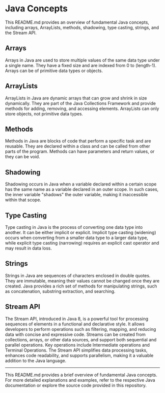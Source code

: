 # Java Concepts

This README.md provides an overview of fundamental Java concepts, including arrays, ArrayLists, methods, shadowing, type casting, strings, and the Stream API.

## Arrays

Arrays in Java are used to store multiple values of the same data type under a single name. They have a fixed size and are indexed from 0 to (length-1). Arrays can be of primitive data types or objects.

## ArrayLists

ArrayLists in Java are dynamic arrays that can grow and shrink in size dynamically. They are part of the Java Collections Framework and provide methods for adding, removing, and accessing elements. ArrayLists can only store objects, not primitive data types.

## Methods

Methods in Java are blocks of code that perform a specific task and are reusable. They are declared within a class and can be called from other parts of the program. Methods can have parameters and return values, or they can be void.

## Shadowing

Shadowing occurs in Java when a variable declared within a certain scope has the same name as a variable declared in an outer scope. In such cases, the inner variable "shadows" the outer variable, making it inaccessible within that scope.

## Type Casting

Type casting in Java is the process of converting one data type into another. It can be either implicit or explicit. Implicit type casting (widening) occurs when converting from a smaller data type to a larger data type, while explicit type casting (narrowing) requires an explicit cast operator and may result in data loss.

## Strings

Strings in Java are sequences of characters enclosed in double quotes. They are immutable, meaning their values cannot be changed once they are created. Java provides a rich set of methods for manipulating strings, such as concatenation, substring extraction, and searching.

## Stream API

The Stream API, introduced in Java 8, is a powerful tool for processing sequences of elements in a functional and declarative style. It allows developers to perform operations such as filtering, mapping, and reducing data with concise and expressive code. Streams can be created from collections, arrays, or other data sources, and support both sequential and parallel operations. Key operations include Intermediate operations and Terminal Operations. The Stream API simplifies data processing tasks, enhances code readability, and supports parallelism, making it a valuable addition to the Java language.

---

This README.md provides a brief overview of fundamental Java concepts. For more detailed explanations and examples, refer to the respective Java documentation or explore the source code provided in this repository.
